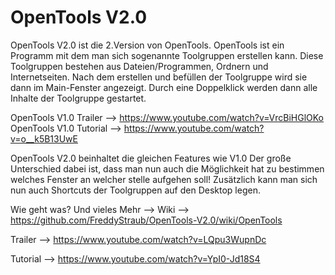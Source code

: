 # OpenTools V2.0
OpenTools V2.0 ist die 2.Version von OpenTools.
OpenTools ist ein Programm mit dem man sich sogenannte Toolgruppen erstellen kann. Diese Toolgruppen bestehen aus Dateien/Programmen, Ordnern und Internetseiten.
Nach dem erstellen und befüllen der Toolgruppe wird sie dann im Main-Fenster angezeigt. 
Durch eine  Doppelklick werden dann alle Inhalte der Toolgruppe gestartet.

OpenTools V1.0 Trailer --> https://www.youtube.com/watch?v=VrcBiHGlOKo      
OpenTools V1.0 Tutorial --> https://www.youtube.com/watch?v=o__k5B13UwE

OpenTools V2.0 beinhaltet die gleichen Features wie V1.0
Der große Unterschied dabei ist, dass man nun auch die Möglichkeit hat zu bestimmen welches Fenster an welcher stelle aufgehen soll!
Zusätzlich kann man sich nun auch Shortcuts der Toolgruppen auf den Desktop legen.

Wie geht was? Und vieles Mehr --> Wiki --> https://github.com/FreddyStraub/OpenTools-V2.0/wiki/OpenTools

Trailer --> https://www.youtube.com/watch?v=LQpu3WupnDc


Tutorial --> https://www.youtube.com/watch?v=YpI0-Jd18S4
